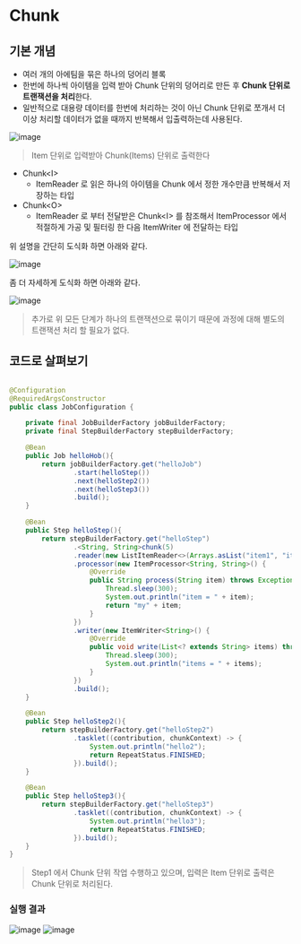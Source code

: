 # Chunk

## 기본 개념

- 여러 개의 아에팀을 묶은 하나의 덩어리 블록
- 한번에 하나씩 아이템을 입력 받아 Chunk 단위의 덩어리로 만든 후 **Chunk 단위로 트랜잭션을 처리**한다.
- 일반적으로 대용량 데이터를 한번에 처리하는 것이 아닌 Chunk 단위로 쪼개서 더 이상 처리할 데이터가 없을 때까지 반복해서 입출력하는데 사용된다.

![image](https://github.com/honeyosori/spring-batch/assets/53935439/2886a9d5-4f62-46b6-bf55-cf64e976a2a5)

> Item 단위로 입력받아 Chunk(Items) 단위로 출력한다 

- Chunk\<I>
  - ItemReader 로 읽은 하나의 아이템을 Chunk 에서 정한 개수만큼 반복해서 저장하는 타입
- Chunk\<O>
  - ItemReader 로 부터 전달받은 Chunk\<I\> 를 참조해서 ItemProcessor 에서 적절하게 가공 및 필터링 한 다음 ItemWriter 에 전달하는 타입

위 설명을 간단히 도식화 하면 아래와 같다.

![image](https://github.com/honeyosori/spring-batch/assets/53935439/12a34f7e-3a6e-441b-9571-97981ed8d694)

좀 더 자세하게 도식화 하면 아래와 같다.

![image](https://github.com/honeyosori/spring-batch/assets/53935439/a6849984-5601-4bc7-b80a-f20c3668b84d)

> 추가로 위 모든 단계가 하나의 트랜잭션으로 묶이기 때문에 과정에 대해 별도의 트랜잭션 처리 할 필요가 없다.

## 코드로 살펴보기

```java

@Configuration
@RequiredArgsConstructor
public class JobConfiguration {

    private final JobBuilderFactory jobBuilderFactory;
    private final StepBuilderFactory stepBuilderFactory;

    @Bean
    public Job helloHob(){
        return jobBuilderFactory.get("helloJob")
                .start(helloStep())
                .next(helloStep2())
                .next(helloStep3())
                .build();
    }

    @Bean
    public Step helloStep(){
        return stepBuilderFactory.get("helloStep")
                .<String, String>chunk(5)
                .reader(new ListItemReader<>(Arrays.asList("item1", "item2", "item3")))
                .processor(new ItemProcessor<String, String>() {
                    @Override
                    public String process(String item) throws Exception {
                        Thread.sleep(300);
                        System.out.println("item = " + item);
                        return "my" + item;
                    }
                })
                .writer(new ItemWriter<String>() {
                    @Override
                    public void write(List<? extends String> items) throws Exception {
                        Thread.sleep(300);
                        System.out.println("items = " + items);
                    }
                })
                .build();
    }

    @Bean
    public Step helloStep2(){
        return stepBuilderFactory.get("helloStep2")
                .tasklet((contribution, chunkContext) -> {
                    System.out.println("hello2");
                    return RepeatStatus.FINISHED;
                }).build();
    }

    @Bean
    public Step helloStep3(){
        return stepBuilderFactory.get("helloStep3")
                .tasklet((contribution, chunkContext) -> {
                    System.out.println("hello3");
                    return RepeatStatus.FINISHED;
                }).build();
    }
}

```

> Step1 에서 Chunk 단위 작업 수행하고 있으며, 입력은 Item 단위로 출력은 Chunk 단위로 처리된다.

### 실행 결과 


![image](https://github.com/honeyosori/spring-batch/assets/53935439/47509b02-f38f-4372-996b-ea61f65b1d3e)
![image](https://github.com/honeyosori/spring-batch/assets/53935439/8c1dd03a-07bf-4e18-9dc4-bd00718fbc45)